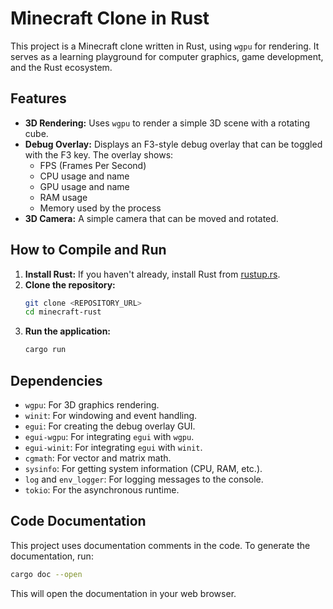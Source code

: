 # Minecraft Clone in Rust

This project is a Minecraft clone written in Rust, using `wgpu` for rendering. It serves as a learning playground for computer graphics, game development, and the Rust ecosystem.

## Features

*   **3D Rendering:** Uses `wgpu` to render a simple 3D scene with a rotating cube.
*   **Debug Overlay:** Displays an F3-style debug overlay that can be toggled with the F3 key. The overlay shows:
    *   FPS (Frames Per Second)
    *   CPU usage and name
    *   GPU usage and name
    *   RAM usage
    *   Memory used by the process
*   **3D Camera:** A simple camera that can be moved and rotated.

## How to Compile and Run

1.  **Install Rust:** If you haven't already, install Rust from [rustup.rs](https://rustup.rs/).
2.  **Clone the repository:**
    ```bash
    git clone <REPOSITORY_URL>
    cd minecraft-rust
    ```
3.  **Run the application:**
    ```bash
    cargo run
    ```

## Dependencies

*   `wgpu`: For 3D graphics rendering.
*   `winit`: For windowing and event handling.
*   `egui`: For creating the debug overlay GUI.
*   `egui-wgpu`: For integrating `egui` with `wgpu`.
*   `egui-winit`: For integrating `egui` with `winit`.
*   `cgmath`: For vector and matrix math.
*   `sysinfo`: For getting system information (CPU, RAM, etc.).
*   `log` and `env_logger`: For logging messages to the console.
*   `tokio`: For the asynchronous runtime.

## Code Documentation

This project uses documentation comments in the code. To generate the documentation, run:

```bash
cargo doc --open
```

This will open the documentation in your web browser.